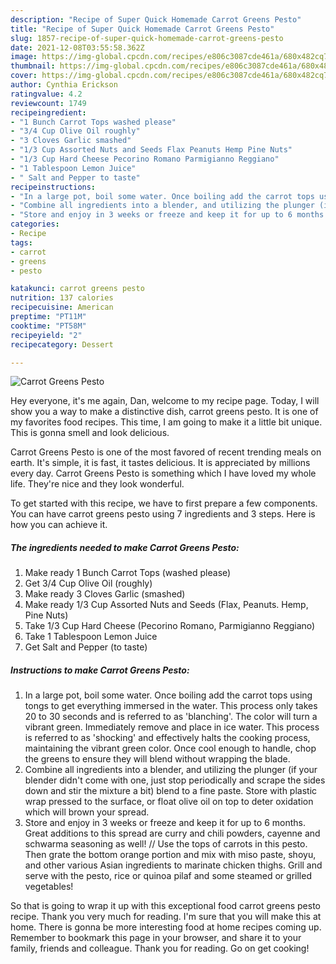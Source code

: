 ```yaml
---
description: "Recipe of Super Quick Homemade Carrot Greens Pesto"
title: "Recipe of Super Quick Homemade Carrot Greens Pesto"
slug: 1857-recipe-of-super-quick-homemade-carrot-greens-pesto
date: 2021-12-08T03:55:58.362Z
image: https://img-global.cpcdn.com/recipes/e806c3087cde461a/680x482cq70/carrot-greens-pesto-recipe-main-photo.jpg
thumbnail: https://img-global.cpcdn.com/recipes/e806c3087cde461a/680x482cq70/carrot-greens-pesto-recipe-main-photo.jpg
cover: https://img-global.cpcdn.com/recipes/e806c3087cde461a/680x482cq70/carrot-greens-pesto-recipe-main-photo.jpg
author: Cynthia Erickson
ratingvalue: 4.2
reviewcount: 1749
recipeingredient:
- "1 Bunch Carrot Tops washed please"
- "3/4 Cup Olive Oil roughly"
- "3 Cloves Garlic smashed"
- "1/3 Cup Assorted Nuts and Seeds Flax Peanuts Hemp Pine Nuts"
- "1/3 Cup Hard Cheese Pecorino Romano Parmigianno Reggiano"
- "1 Tablespoon Lemon Juice"
- " Salt and Pepper to taste"
recipeinstructions:
- "In a large pot, boil some water. Once boiling add the carrot tops using tongs to get everything immersed in the water. This process only takes 20 to 30 seconds and is referred to as 'blanching'. The color will turn a vibrant green. Immediately remove and place in ice water. This process is referred to as 'shocking' and effectively halts the cooking process, maintaining the vibrant green color. Once cool enough to handle, chop the greens to ensure they will blend without wrapping the blade."
- "Combine all ingredients into a blender, and utilizing the plunger (if your blender didn't come with one, just stop periodically and scrape the sides down and stir the mixture a bit) blend to a fine paste. Store with plastic wrap pressed to the surface, or float olive oil on top to deter oxidation which will brown your spread."
- "Store and enjoy in 3 weeks or freeze and keep it for up to 6 months. Great additions to this spread are curry and chili powders, cayenne and schwarma seasoning as well! // Use the tops of carrots in this pesto. Then grate the bottom orange portion and mix with miso paste, shoyu, and other various Asian ingredients to marinate chicken thighs. Grill and serve with the pesto, rice or quinoa pilaf and some steamed or grilled vegetables!"
categories:
- Recipe
tags:
- carrot
- greens
- pesto

katakunci: carrot greens pesto 
nutrition: 137 calories
recipecuisine: American
preptime: "PT11M"
cooktime: "PT58M"
recipeyield: "2"
recipecategory: Dessert

---
```



![Carrot Greens Pesto](https://img-global.cpcdn.com/recipes/e806c3087cde461a/680x482cq70/carrot-greens-pesto-recipe-main-photo.jpg)

Hey everyone, it's me again, Dan, welcome to my recipe page. Today, I will show you a way to make a distinctive dish, carrot greens pesto. It is one of my favorites food recipes. This time, I am going to make it a little bit unique. This is gonna smell and look delicious.



Carrot Greens Pesto is one of the most favored of recent trending meals on earth. It's simple, it is fast, it tastes delicious. It is appreciated by millions every day. Carrot Greens Pesto is something which I have loved my whole life. They're nice and they look wonderful.


To get started with this recipe, we have to first prepare a few components. You can have carrot greens pesto using 7 ingredients and 3 steps. Here is how you can achieve it.

<!--inarticleads1-->

##### The ingredients needed to make Carrot Greens Pesto:

1. Make ready 1 Bunch Carrot Tops (washed please)
1. Get 3/4 Cup Olive Oil (roughly)
1. Make ready 3 Cloves Garlic (smashed)
1. Make ready 1/3 Cup Assorted Nuts and Seeds (Flax, Peanuts. Hemp, Pine Nuts)
1. Take 1/3 Cup Hard Cheese (Pecorino Romano, Parmigianno Reggiano)
1. Take 1 Tablespoon Lemon Juice
1. Get  Salt and Pepper (to taste)




<!--inarticleads2-->

##### Instructions to make Carrot Greens Pesto:

1. In a large pot, boil some water. Once boiling add the carrot tops using tongs to get everything immersed in the water. This process only takes 20 to 30 seconds and is referred to as 'blanching'. The color will turn a vibrant green. Immediately remove and place in ice water. This process is referred to as 'shocking' and effectively halts the cooking process, maintaining the vibrant green color. Once cool enough to handle, chop the greens to ensure they will blend without wrapping the blade.
1. Combine all ingredients into a blender, and utilizing the plunger (if your blender didn't come with one, just stop periodically and scrape the sides down and stir the mixture a bit) blend to a fine paste. Store with plastic wrap pressed to the surface, or float olive oil on top to deter oxidation which will brown your spread.
1. Store and enjoy in 3 weeks or freeze and keep it for up to 6 months. Great additions to this spread are curry and chili powders, cayenne and schwarma seasoning as well! // Use the tops of carrots in this pesto. Then grate the bottom orange portion and mix with miso paste, shoyu, and other various Asian ingredients to marinate chicken thighs. Grill and serve with the pesto, rice or quinoa pilaf and some steamed or grilled vegetables!




So that is going to wrap it up with this exceptional food carrot greens pesto recipe. Thank you very much for reading. I'm sure that you will make this at home. There is gonna be more interesting food at home recipes coming up. Remember to bookmark this page in your browser, and share it to your family, friends and colleague. Thank you for reading. Go on get cooking!
